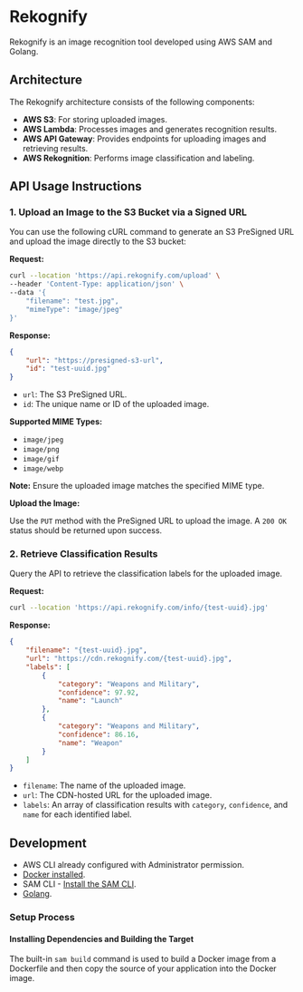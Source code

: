 # Rekognify

Rekognify is an image recognition tool developed using AWS SAM and Golang.

## Architecture

The Rekognify architecture consists of the following components:

- **AWS S3**: For storing uploaded images.
- **AWS Lambda**: Processes images and generates recognition results.
- **AWS API Gateway**: Provides endpoints for uploading images and retrieving results.
- **AWS Rekognition**: Performs image classification and labeling.

## API Usage Instructions

### 1. Upload an Image to the S3 Bucket via a Signed URL

You can use the following cURL command to generate an S3 PreSigned URL and upload the image directly to the S3 bucket:

**Request:**

```bash
curl --location 'https://api.rekognify.com/upload' \
--header 'Content-Type: application/json' \
--data '{
    "filename": "test.jpg",
    "mimeType": "image/jpeg"
}'
```

**Response:**

```json
{
    "url": "https://presigned-s3-url",
    "id": "test-uuid.jpg"
}
```

- `url`: The S3 PreSigned URL.
- `id`: The unique name or ID of the uploaded image.

**Supported MIME Types:**

- `image/jpeg`
- `image/png`
- `image/gif`
- `image/webp`

**Note:** Ensure the uploaded image matches the specified MIME type.

**Upload the Image:**

Use the `PUT` method with the PreSigned URL to upload the image. A `200 OK` status should be returned upon success.

### 2. Retrieve Classification Results

Query the API to retrieve the classification labels for the uploaded image.

**Request:**

```bash
curl --location 'https://api.rekognify.com/info/{test-uuid}.jpg'
```

**Response:**

```json
{
    "filename": "{test-uuid}.jpg",
    "url": "https://cdn.rekognify.com/{test-uuid}.jpg",
    "labels": [
        {
            "category": "Weapons and Military",
            "confidence": 97.92,
            "name": "Launch"
        },
        {
            "category": "Weapons and Military",
            "confidence": 86.16,
            "name": "Weapon"
        }
    ]
}
```

- `filename`: The name of the uploaded image.
- `url`: The CDN-hosted URL for the uploaded image.
- `labels`: An array of classification results with `category`, `confidence`, and `name` for each identified label.


## Development

* AWS CLI already configured with Administrator permission.
* [Docker installed](https://www.docker.com/community-edition).
* SAM CLI - [Install the SAM CLI](https://docs.aws.amazon.com/serverless-application-model/latest/developerguide/serverless-sam-cli-install.html).
* [Golang](https://golang.org).

### Setup Process

#### Installing Dependencies and Building the Target

The built-in `sam build` command is used to build a Docker image from a Dockerfile and then copy the source of your application into the Docker image.
